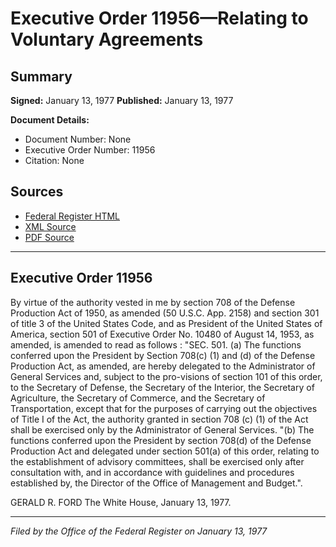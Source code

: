 # Executive Order 11956—Relating to Voluntary Agreements

## Summary

**Signed:** January 13, 1977
**Published:** January 13, 1977

**Document Details:**
- Document Number: None
- Executive Order Number: 11956
- Citation: None

## Sources
- [Federal Register HTML](https://www.presidency.ucsb.edu/documents/executive-order-11956-relating-voluntary-agreements)
- [XML Source](None)
- [PDF Source](None)

---

## Executive Order 11956

By virtue of the authority vested in me by section 708 of the Defense Production Act of 1950, as amended (50 U.S.C. App. 2158) and section 301 of title 3 of the United States Code, and as President of the United States of America, section 501 of Executive Order No. 10480 of August 14, 1953, as amended, is amended to read as follows :
"SEC. 501. (a) The functions conferred upon the President by Section 708(c) (1) and (d) of the Defense Production Act, as amended, are hereby delegated to the Administrator of General Services and, subject to the pro-visions of section 101 of this order, to the Secretary of Defense, the Secretary of the Interior, the Secretary of Agriculture, the Secretary of Commerce, and the Secretary of Transportation, except that for the purposes of carrying out the objectives of Title I of the Act, the authority granted in section 708 (c) (1) of the Act shall be exercised only by the Administrator of General Services.
"(b) The functions conferred upon the President by section 708(d) of the Defense Production Act and delegated under section 501(a) of this order, relating to the establishment of advisory committees, shall be exercised only after consultation with, and in accordance with guidelines and procedures established by, the Director of the Office of Management and Budget.".

GERALD R. FORD
The White House,
January 13, 1977.

---

*Filed by the Office of the Federal Register on January 13, 1977*
